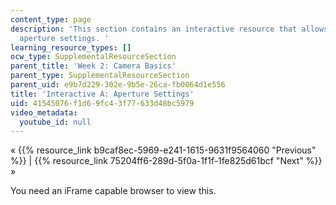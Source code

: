 ```yaml
---
content_type: page
description: 'This section contains an interactive resource that allows you to manipulate
  aperture settings. '
learning_resource_types: []
ocw_type: SupplementalResourceSection
parent_title: 'Week 2: Camera Basics'
parent_type: SupplementalResourceSection
parent_uid: e9b7d229-302e-9b5e-26ca-fb0064d1e556
title: 'Interactive A: Aperture Settings'
uid: 41545076-f1d6-9fc4-3f77-633d48bc5979
video_metadata:
  youtube_id: null
---
```


« {{% resource_link b9caf8ec-5969-e241-1615-9631f9564060 "Previous" %}} | {{% resource_link 75204ff6-289d-5f0a-1f1f-1fe825d61bcf "Next" %}} »

You need an iFrame capable browser to view this.